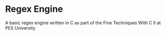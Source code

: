 # Regex Engine

A basic regex engine written in C as part of the Fine Techniques With C II at PES University
